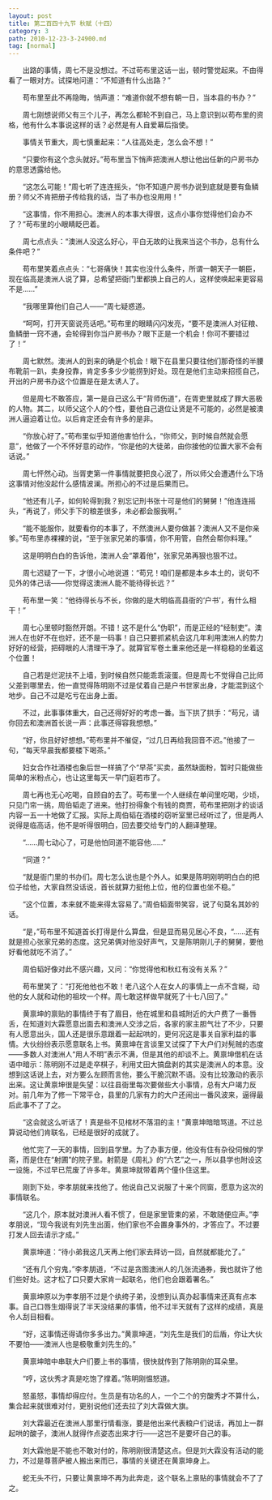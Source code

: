 ```yaml
---
layout: post
title: 第二百四十九节 秋赋（十四）
category: 3
path: 2010-12-23-3-24900.md
tag: [normal]
---
```


　　出路的事情，周七不是没想过。不过苟布里这话一出，顿时警觉起来。不由得看了一眼对方。试探地问道：“不知道有什么出路？”

　　苟布里至此不再隐晦，悄声道：“难道你就不想有朝一日，当本县的书办？”

　　周七刚想说师父有三个儿子，再怎么都轮不到自己，马上意识到以苟布里的资格，他有什么本事说这样的话？必然是有人自爱幕后指使。

　　事情关节重大，周七慎重起来：“人往高处走，怎么会不想！”

　　“只要你有这个念头就好。”苟布里当下悄声把澳洲人想让他出任新的户房书办的意思透露给他。

　　“这怎么可能！”周七听了连连摇头，“你不知道户房书办说到底就是要有鱼鳞册？师父不肯把册子传给我的话，当了书办也没用用！”

　　“这事情，你不用担心。澳洲人的本事大得很，这点小事你觉得他们会办不了？”苟布里的小眼睛眨巴着。

　　周七点点头：“澳洲人没这么好心，平白无故的让我来当这个书办，总有什么条件吧？”

　　苟布里笑着点点头：“七哥痛快！其实也没什么条件，所谓一朝天子一朝臣，现在临高是澳洲人说了算，总希望把衙门里都换上自己的人，这样使唤起来更容易不是……”

　　“我哪里算他们自己人——”周七疑惑道。

　　“呵呵，打开天窗说亮话吧。”苟布里的眼睛闪闪发亮，“要不是澳洲人对征粮、鱼鳞册一窍不通，会轮得到你当户房书办？眼下正是一个机会！你可不要错过了！”

　　周七默然。澳洲人的到来的确是个机会！眼下在县里只要往他们那奇怪的半腰布靴前一趴，卖身投靠，肯定多多少少能捞到好处。现在是他们主动来招揽自己，开出的户房书办这个位置是在是太诱人了。

　　但是周七不敢答应，第一是自己这么干“背师伤道”，在胥吏里就成了罪大恶极的人物。其二，以师父这个人的个性，要他自己退位让贤是不可能的，必然是被澳洲人逼迫着让位。以后肯定还会有许多的是非。

　　“你放心好了。”苟布里似乎知道他害怕什么，“你师父，到时候自然就会愿意”，他做了一个不怀好意的动作，“你是他的大徒弟，由你接他的位置大家不会有话说。”

　　周七怦然心动。当胥吏第一件事情就要把良心泯了，所以师父会遭遇什么下场这事情对他没起什么感情波澜。所担心的不过是后果而已。

　　“他还有儿子，如何轮得到我？别忘记刑书张十可是他们的舅舅！”他连连摇头，“再说了，师父手下的粮差很多，未必都会服我啊。”

　　“能不能服你，就要看你的本事了，不然澳洲人要你做甚？澳洲人又不是你亲爹。”苟布里赤裸裸的说，“至于张家兄弟的事情，你不用管，自然会帮你料理。”

　　这是明明白白的告诉他，澳洲人会“罩着他”，张家兄弟再狠也狠不过。

　　周七迟疑了一下，才很小心地说道：“苟兄！咱们是都是本乡本土的，说句不见外的体己话——你觉得这澳洲人能不能待得长远？”

　　苟布里一笑：“他待得长与不长，你做的是大明临高县衙的‘户书’，有什么相干！”

　　周七心里顿时豁然开朗。不错！这不是什么“伪职”，而是正经的“经制吏”。澳洲人在也好不在也好，还不是一码事！自己只要抓紧机会这几年利用澳洲人的势力好好的经营，把碍眼的人清理干净了。就算官军卷土重来他还是一样稳稳的坐着这个位置！

　　自己若是烂泥扶不上墙，到时候自然只能乖乖滚蛋。但是周七不觉得自己比师父差到哪里去，他一直觉得陈明刚不过是仗着自己是户书世家出身，才能混到这个地步。自己不过是吃亏在出身上面。

　　不过，此事事体重大，自己还得好好的考虑一番。当下拱了拱手：“苟兄，请你回去和澳洲首长说一声：此事还得容我想想。”

　　“好，你且好好想想。”苟布里并不催促，“过几日再给我回音不迟。”他接了一句，“每天早晨我都要楼下喝茶。”

　　妇女合作社酒楼也象后世一样搞了个“早茶”买卖，虽然缺面粉，暂时只能做些简单的米粉点心，也让这里每天一早门庭若市了。

　　周七再也无心吃喝，自顾自的去了。苟布里一个人继续在单间里吃喝，少顷，只见门帘一挑，周伯韬走了进来。他打扮得象个有钱的商贾，苟布里把刚才的谈话内容一五一十地做了汇报。实际上周伯韬在酒楼的窃听室里已经听过了，但是两人说得是临高话，他不是听得很明白，回去要交给专门的人翻译整理。

　　“……周七动心了，可是他怕同道不能容他……”

　　“同道？”

　　“就是衙门里的书办们。周七怎么说也是个外人。如果是陈明刚明明白白的把位子给他，大家自然没话说，首长就算力挺他上位，他的位置也坐不稳。”

　　“这个位置，本来就不能来得太容易了。”周伯韬面带笑容，说了句莫名其妙的话。

　　“是，”苟布里不知道首长打得是什么算盘，但是显而易见居心不良，“……还有就是担心张家兄弟的态度。这兄弟俩对他没好声气，又是陈明刚儿子的舅舅，要他好看他就吃不消了。”

　　周伯韬好像对此不感兴趣，又问：“你觉得他和秋红有没有关系？”

　　苟布里笑了：“打死他他也不敢！老八这个人在女人的事情上一点不含糊，动他的女人就和动他的祖坟一个样。周七敢这样做早就死了十七八回了。”

　　黄禀坤的禀贴的事情终于有了眉目，他在城里和县城附近的大户费了一番唇舌，在知道刘大霖愿意出面去和澳洲人交涉之后，各家的家主胆气壮了不少，只要有人愿意出头，国人还是很乐意跟着一起起哄的，更何况这是事关自家利益的事情。大伙纷纷表示愿意联名上书。黄禀坤在言谈里又试探了下大户们对髡贼的态度——多数人对澳洲人“用人不明”表示不满，但是其他的却谈不上。黄禀坤借机在话语中暗示：陈明刚不过是走卒棋子，利用丈田大搞盘剥的其实是澳洲人的本意。没想到这话说上去，对方要么左顾而言他，要么干脆沉默不语。没有比较激动的表示出来。这让黄禀坤很是失望：以往县衙里每次要做些大小事情，总有大户竭力反对。前几年为了修一下常平仓，县里的几家有力的大户还闹出一番风波来，逼得最后此事不了了之。

　　“这会就这么听话了！真是些不见棺材不落泪的主！”黄禀坤暗暗骂道。不过总算说动他们肯联名，已经是很好的成就了。

　　他忙完了一天的事情，回到县学里。为了办事方便，他没有住有杂役伺候的学斋，而是住在“射圃”的院子里。射箭是《周礼》的“六艺”之一，所以县学也附设这一设施，不过早已荒废了许多年。黄禀坤就带着两个僮仆住这里。

　　刚到下处，李孝朋就来找他了。他说自己又说服了十来个同窗，愿意为这次的事情联名。

　　“这几个，原本就对澳洲人看不惯了，但是家里管束的紧，不敢随便应声。”李孝朋说，“现今我说有刘先生出面，他们家也不会置身事外的，才答应了。不过要打发人回去请示才成。”

　　黄禀坤道：“待小弟我这几天再上他们家去拜访一回，自然就都能允了。”

　　“还有几个穷鬼，”李孝朋道，“不过是贪图澳洲人的几张流通券，我也就许了他们些好处。这才松了口只要大家肯一起联名，他们也会跟着署名。”

　　黄禀坤原以为李孝朋不过是个纨绔子弟，没想到认真办起事情来还真有点本事。自己口唇生烟得说了半天没结果的事情，他不过半天就有了这样的成绩，真是令人刮目相看。

　　“好，这事情还得请你多多出力。”黄禀坤道，“刘先生是我们的后盾，你让大伙不要怕——澳洲人也是极敬重刘先生的。”

　　黄禀坤暗中串联大户们要上书的事情，很快就传到了陈明刚的耳朵里。

　　“哼，这伙秀才真是吃饱了撑着。”陈明刚愠怒道。

　　怒虽怒，事情却得应付。生员是有功名的人，一个二个的穷酸秀才不算什么，集合起来就很难对付，更别说他们还去拉了刘大霖做大旗。

　　刘大霖最近在澳洲人那里行情看涨，要是他出来代表粮户们说话，再加上一群起哄的酸子，澳洲人就得作点姿态出来才行——这岂不是要坏自己的事。

　　刘大霖他是不能也不敢对付的，陈明刚很清楚这点。但是刘大霖没有活动的能力，不过是尊菩萨被人搬出来而已，事情的关键还在黄禀坤身上。

　　蛇无头不行，只要让黄禀坤不再为此奔走，这个联名上禀贴的事情就会不了了之。
